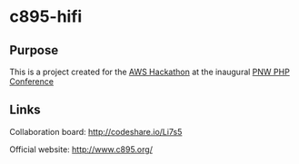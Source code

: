 # c895-hifi

Purpose
-------
This is a project created for the [AWS Hackathon](http://www.pnwphp.com/events-hackathon) at the inaugural [PNW PHP Conference](http://www.pnwphp.com/)

Links
-----
Collaboration board: http://codeshare.io/Li7s5

Official website: http://www.c895.org/
